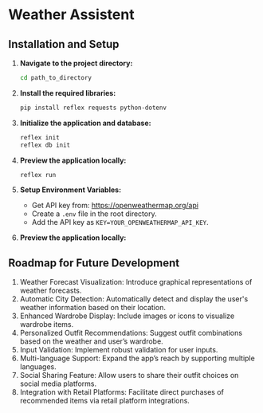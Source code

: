 # Weather Assistent

## Installation and Setup

1. **Navigate to the project directory:**
    ```bash
    cd path_to_directory
    ```

2. **Install the required libraries:**
    ```bash
    pip install reflex requests python-dotenv
    ```

3. **Initialize the application and database:**
    ```bash
    reflex init
    reflex db init
    ```

4. **Preview the application locally:**
    ```bash
    reflex run
    ```

5. **Setup Environment Variables:**
    - Get API key from: https://openweathermap.org/api
    - Create a `.env` file in the root directory.
    - Add the API key as `KEY=YOUR_OPENWEATHERMAP_API_KEY`.
    
6. **Preview the application locally:**
    

## Roadmap for Future Development
1. Weather Forecast Visualization: Introduce graphical representations of weather forecasts.
2. Automatic City Detection: Automatically detect and display the user's weather information based on their location.
3. Enhanced Wardrobe Display: Include images or icons to visualize wardrobe items.
4. Personalized Outfit Recommendations: Suggest outfit combinations based on the weather and user’s wardrobe.
5. Input Validation: Implement robust validation for user inputs.
6. Multi-language Support: Expand the app’s reach by supporting multiple languages.
7. Social Sharing Feature: Allow users to share their outfit choices on social media platforms.
8. Integration with Retail Platforms: Facilitate direct purchases of recommended items via retail platform integrations.
